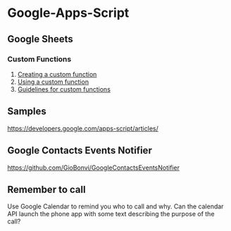 # Google-Apps-Script

## Google Sheets

### Custom Functions
1. [Creating a custom function](https://developers.google.com/apps-script/guides/sheets/functions#creating_a_custom_function)
2. [Using a custom function](https://developers.google.com/apps-script/guides/sheets/functions#using_a_custom_function)
3. [Guidelines for custom functions](https://developers.google.com/apps-script/guides/sheets/functions#guidelines_for_custom_functions)

## Samples
https://developers.google.com/apps-script/articles/

## Google Contacts Events Notifier
https://github.com/GioBonvi/GoogleContactsEventsNotifier

## Remember to call
Use Google Calendar to remind you who to call and why.
Can the calendar API launch the phone app with some text describing the purpose of the call?
